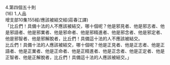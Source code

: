 4.第四個五十則  
(16) 1.人品  
增支部10集155經/應該被結交經(莊春江譯)  
「比丘們！具備十法的人不應該被結交，哪十個呢？他是邪見者、他是邪志者、他是邪語者、他是邪業者、他是邪命者、他是邪精進者、他是邪念者、他是邪定者、他是邪智者、他是邪解脫者，比丘們！具備這十法的人不應該被結交。  
比丘們！具備十法的人應該被結交，哪十個呢？他是正見者、他是正志者、他是正語者、他是正業者、他是正命者、他是正精進者、他是正念者、他是正定者、他是正智者、他是正解脫者，比丘們！具備這十法的人應該被結交。」  
  
  

